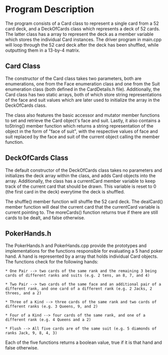 
# Program Description
The program consists of a Card class to represent a single card from a 52 card 
deck, and a DeckOfCards class which represents a deck of 52 cards. The latter 
class has a array to represent the deck as a member variable which stores the individual Card instances. The driver program in main.cpp will loop through the 52 card deck after the deck has been shuffled, while outputting them in a 13-by-4 matrix.

## Card Class
The constructor of the Card class takes two parameters, both are enumerations, one from the Face enumeration class and one from the Suit enumeration class (both defined in the CardDetails.h file). Additionally, the Card class has two static arrays, both of which store string representations of the face and suit values which are later used to initialize the array in the DeckOfCards class. 

The class also features the basic accessor and mutator member functions to set and retrieve the Card object's face and suit. Lastly, it also contains a toString() member function which returns a string representation of the object in the form of "face of suit", with the respective values of face and suit replaced by the face and suit of the current object calling the member function.

## DeckOfCards Class
The default constructor of the DeckOfCards class takes no parameters and initializes the deck array within the class, and adds Card objects into the array. Additionally, the class has a currentCard member variable to keep track of the current card that should be drawn. This variable is reset to 0 (the first card in the deck) everytime the deck is shuffled. 

The shuffle() member function will shuffle the 52 card deck. The dealCard() member function will deal the current card that the currentCard variable is current pointing to. The moreCards() function returns true if there are still cards to be dealt, and false otherwise.

## PokerHands.h
The PokerHands.h and PokerHands.cpp provide the prototypes and implementations for the functions responsible for evaluating a 5 hand poker hand. A hand is represented by a array that holds individual Card objects. The functions check for the following hands:

    * One Pair --> two cards of the same rank and the remaining 3 being cards of different ranks and suits (e.g. 2 tens, an 8, 7, and 4)

    * Two Pair --> two cards of the same face and an additional pair of a different rank, and one card of a different rank (e.g. 2 Jacks, 2 threes, and a 2)

    * Three of a Kind --> three cards of the same rank and two cards of different ranks (e.g. 3 Queens, 9, and 2)

    * Four of a Kind --> four cards of the same rank, and one of a different rank (e.g. 4 Queens and a 2)

    * Flush --> All five cards are of the same suit (e.g. 5 diamonds of ranks Jack, 9, 8, 4, 3)

Each of the five functions returns a boolean value, true if it is that hand and false otherwise.